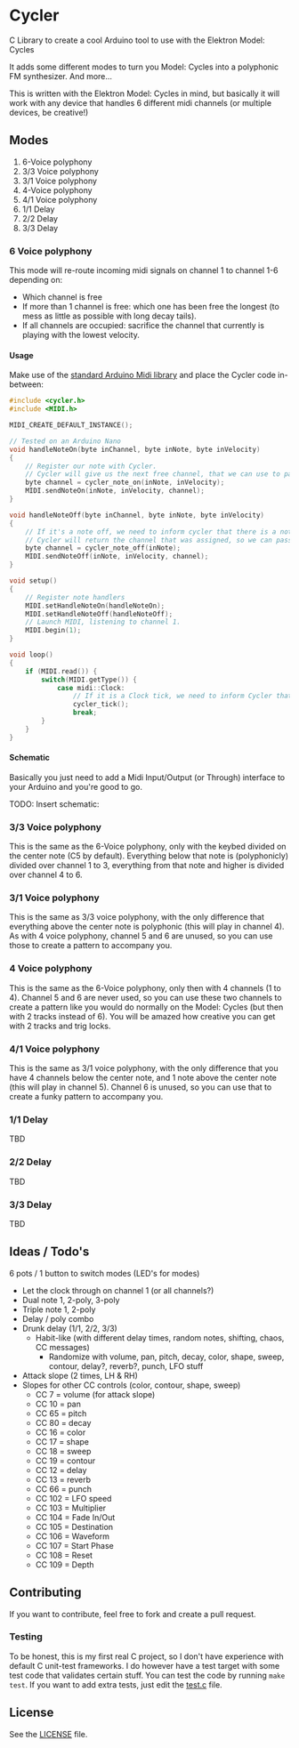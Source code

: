 # Cycler

C Library to create a cool Arduino tool to use with the Elektron Model: Cycles

It adds some different modes to turn you Model: Cycles into a polyphonic FM synthesizer. And more...

This is written with the Elektron Model: Cycles in mind, but basically it will work with any device that handles 6 different midi channels (or multiple devices, be creative!)

## Modes

1. 6-Voice polyphony
2. 3/3 Voice polyphony
3. 3/1 Voice polyphony
4. 4-Voice polyphony
5. 4/1 Voice polyphony
6. 1/1 Delay
7. 2/2 Delay
8. 3/3 Delay

### 6 Voice polyphony

This mode will re-route incoming midi signals on channel 1 to channel 1-6 depending on:

- Which channel is free
- If more than 1 channel is free: which one has been free the longest (to mess as little as possible with long decay tails).
- If all channels are occupied: sacrifice the channel that currently is playing with the lowest velocity.

#### Usage

Make use of the [standard Arduino Midi library](https://github.com/FortySevenEffects/arduino_midi_library) and place the Cycler code in-between:

```cpp
#include <cycler.h>
#include <MIDI.h>

MIDI_CREATE_DEFAULT_INSTANCE();

// Tested on an Arduino Nano
void handleNoteOn(byte inChannel, byte inNote, byte inVelocity)
{
    // Register our note with Cycler.
    // Cycler will give us the next free channel, that we can use to pass the information through:
    byte channel = cycler_note_on(inNote, inVelocity);
    MIDI.sendNoteOn(inNote, inVelocity, channel);
}

void handleNoteOff(byte inChannel, byte inNote, byte inVelocity)
{
    // If it's a note off, we need to inform cycler that there is a note off.
    // Cycler will return the channel that was assigned, so we can pass it through:
    byte channel = cycler_note_off(inNote);
    MIDI.sendNoteOff(inNote, inVelocity, channel);
}

void setup()
{
    // Register note handlers
    MIDI.setHandleNoteOn(handleNoteOn);
    MIDI.setHandleNoteOff(handleNoteOff);
    // Launch MIDI, listening to channel 1.
    MIDI.begin(1); 
}

void loop()
{
    if (MIDI.read()) {
        switch(MIDI.getType()) {
            case midi::Clock:       
                // If it is a Clock tick, we need to inform Cycler that there has been a clock tick.
                cycler_tick();
                break;
        }
    }
}
```

#### Schematic

Basically you just need to add a Midi Input/Output (or Through) interface to your Arduino and you're good to go.

TODO: Insert schematic:

### 3/3 Voice polyphony

This is the same as the 6-Voice polyphony, only with the keybed divided on the center note (C5 by default). Everything below that note is (polyphonicly) divided over channel 1 to 3, everything from that note and higher is divided over channel 4 to 6.

### 3/1 Voice polyphony

This is the same as 3/3 voice polyphony, with the only difference that everything above the center note is polyphonic (this will play in channel 4). As with 4 voice polyphony, channel 5 and 6 are unused, so you can use those to create a pattern to accompany you.

### 4 Voice polyphony

This is the same as the 6-Voice polyphony, only then with 4 channels (1 to 4). Channel 5 and 6 are never used, so you can use these two channels to create a pattern like you would do normally on the Model: Cycles (but then with 2 tracks instead of 6). You will be amazed how creative you can get with 2 tracks and trig locks.

### 4/1 Voice polyphony

This is the same as 3/1 voice polyphony, with the only difference that you have 4 channels below the center note, and 1 note above the center note (this will play in channel 5). Channel 6 is unused, so you can use that to create a funky pattern to accompany you.

### 1/1 Delay

TBD

### 2/2 Delay

TBD

### 3/3 Delay

TBD

## Ideas / Todo's

6 pots / 1 button to switch modes (LED's for modes)

- Let the clock through on channel 1 (or all channels?)
- Dual note 1, 2-poly, 3-poly
- Triple note 1, 2-poly
- Delay / poly combo
- Drunk delay (1/1, 2/2, 3/3)
    - Habit-like (with different delay times, random notes, shifting, chaos, CC messages)
        - Randomize with volume, pan, pitch, decay, color, shape, sweep, contour, delay?, reverb?, punch, LFO stuff
- Attack slope (2 times, LH & RH)
- Slopes for other CC controls (color, contour, shape, sweep)
    - CC 7      = volume (for attack slope)
    - CC 10     = pan
    - CC 65     = pitch
    - CC 80     = decay
    - CC 16     = color
    - CC 17     = shape
    - CC 18     = sweep
    - CC 19     = contour
    - CC 12     = delay
    - CC 13     = reverb
    - CC 66     = punch
    - CC 102    = LFO speed
    - CC 103    = Multiplier
    - CC 104    = Fade In/Out
    - CC 105    = Destination
    - CC 106    = Waveform
    - CC 107    = Start Phase
    - CC 108    = Reset
    - CC 109    = Depth

## Contributing

If you want to contribute, feel free to fork and create a pull request.

### Testing

To be honest, this is my first real C project, so I don't have experience with default C unit-test frameworks. I do however have a test target with some test code that validates certain stuff. You can test the code by running `make test`. If you want to add extra tests, just edit the [test.c](test.c) file.

## License

See the [LICENSE](LICENSE) file.
